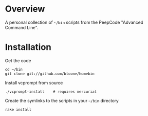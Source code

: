 
# Overview #

A personal collection of `~/bin` scripts from the PeepCode "Advanced Command Line".

# Installation #

Get the code

    cd ~/bin
    git clone git://github.com/btoone/homebin

Install vcprompt from source

    ./vcprompt-install    # requires mercurial

Create the symlinks to the scripts in your `~/bin` directory

    rake install
